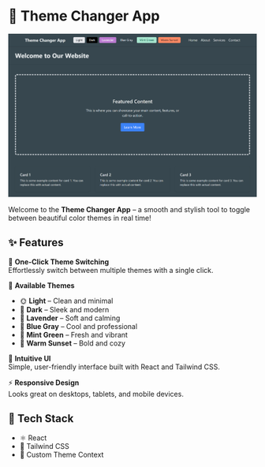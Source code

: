 # 🎨 Theme Changer App

![Theme Changer Preview](./images/image1.webp)

Welcome to the **Theme Changer App** – a smooth and stylish tool to toggle between beautiful color themes in real time!

## ✨ Features

🔘 **One-Click Theme Switching**  
Effortlessly switch between multiple themes with a single click.

🎨 **Available Themes**
- 🌞 **Light** – Clean and minimal
- 🌚 **Dark** – Sleek and modern
- 💜 **Lavender** – Soft and calming
- 🩶 **Blue Gray** – Cool and professional
- 🌿 **Mint Green** – Fresh and vibrant
- 🌇 **Warm Sunset** – Bold and cozy

🧠 **Intuitive UI**  
Simple, user-friendly interface built with React and Tailwind CSS.

⚡ **Responsive Design**  
Looks great on desktops, tablets, and mobile devices.

## 🚀 Tech Stack

- ⚛️ React
- 💨 Tailwind CSS
- 🧠 Custom Theme Context



